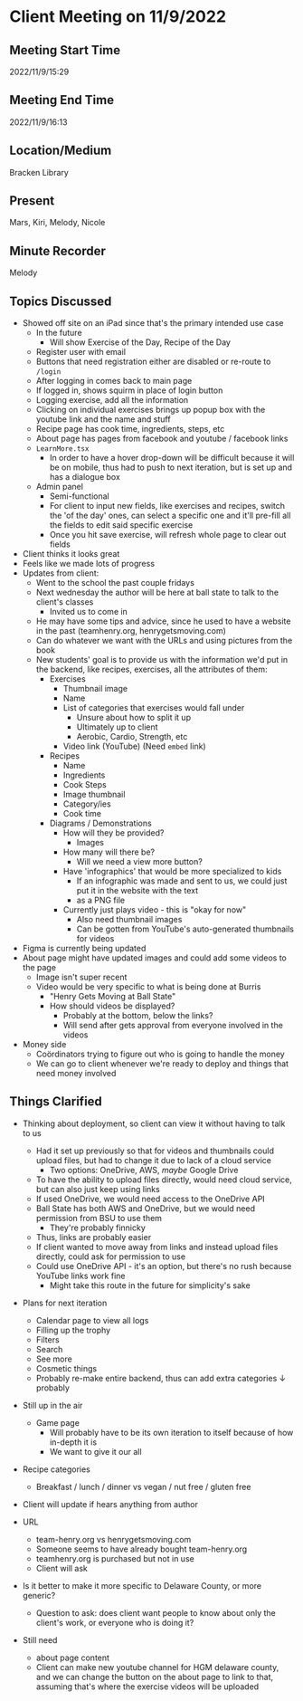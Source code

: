 # Client Meeting on 11/9/2022

## Meeting Start Time
2022/11/9/15:29

## Meeting End Time
2022/11/9/16:13

## Location/Medium
Bracken Library

## Present
Mars, Kiri, Melody, Nicole

## Minute Recorder
Melody

## Topics Discussed
- Showed off site on an iPad since that's the primary intended use case
	- In the future
		- Will show Exercise of the Day, Recipe of the Day
	- Register user with email
	- Buttons that need registration either are disabled or re-route to `/login`
	- After logging in comes back to main page
	- If logged in, shows squirm in place of login button
	- Logging exercise, add all the information 
	- Clicking on individual exercises brings up popup box with the youtube link and the name and stuff
	- Recipe page has cook time, ingredients, steps, etc
	- About page has pages from facebook and youtube / facebook links
	- `LearnMore.tsx`
		- In order to have a hover drop-down will be difficult because it will be on mobile, thus had to push to next iteration, but is set up and has a dialogue box
	- Admin panel
		- Semi-functional
		- For client to input new fields, like exercises and recipes, switch the 'of the day' ones, can select a specific one and it'll pre-fill all the fields to edit said specific exercise
		- Once you hit save exercise, will refresh whole page to clear out fields
- Client thinks it looks great
- Feels like we made lots of progress
- Updates from client:
	- Went to the school the past couple fridays
	- Next wednesday the author will be here at ball state to talk to the client's classes
		- Invited us to come in
	- He may have some tips and advice, since he used to have a website in the past (teamhenry.org, henrygetsmoving.com)
	- Can do whatever we want with the URLs and using pictures from the book
	- New students' goal is to provide us with the information we'd put in the backend, like recipes, exercises, all the attributes of them:
		- Exercises
			- Thumbnail image
			- Name
			- List of categories that exercises would fall under
				- Unsure about how to split it up
				- Ultimately up to client
				- Aerobic, Cardio, Strength, etc
			- Video link (YouTube) (Need `embed` link)
		- Recipes
			- Name
			- Ingredients
			- Cook Steps
			- Image thumbnail
			- Category/ies
			- Cook time
		- Diagrams / Demonstrations
			- How will they be provided?
				- Images
			- How many will there be?
				- Will we need a view more button?
			- Have 'infographics' that would be more specialized to kids
				- If an infographic was made and sent to us, we could just put it in the website with the text
				- as a PNG file
			- Currently just plays video - this is "okay for now"
				- Also need thumbnail images
				- Can be gotten from YouTube's auto-generated thumbnails for videos
- Figma is currently being updated
- About page might have updated images and could add some videos to the page
	- Image isn't super recent
	- Video would be very specific to what is being done at Burris
		- "Henry Gets Moving at Ball State"
		- How should videos be displayed?
			- Probably at the bottom, below the links?
			- Will send after gets approval from everyone involved in the videos
- Money side
	- Coördinators trying to figure out who is going to handle the money
	- We can go to client whenever we're ready to deploy and things that need money involved

## Things Clarified
- Thinking about deployment, so client can view it without having to talk to us
	- Had it set up previously so that for videos and thumbnails could upload files, but had to change it due to lack of a cloud service
		- Two options: OneDrive, AWS, _maybe_ Google Drive
	- To have the ability to upload files directly, would need cloud service, but can also just keep using links
	- If used OneDrive, we would need access to the OneDrive API
	- Ball State has both AWS and OneDrive, but we would need permission from BSU to use them
		- They're probably finnicky
	- Thus, links are probably easier
	- If client wanted to move away from links and instead upload files directly, could ask for permission to use
	- Could use OneDrive API - it's an option, but there's no rush because YouTube links work fine
		- Might take this route in the future for simplicity's sake

- Plans for next iteration
	- Calendar page to view all logs
	- Filling up the trophy
	- Filters
	- Search
	- See more
	- Cosmetic things
	- Probably re-make entire backend, thus can add extra categories ↓ probably

- Still up in the air
	- Game page
		- Will probably have to be its own iteration to itself because of how in-depth it is
		- We want to give it our all

- Recipe categories
	- Breakfast / lunch / dinner vs vegan / nut free / gluten free

- Client will update if hears anything from author
- URL
	- team-henry.org vs henrygetsmoving.com
	- Someone seems to have already bought team-henry.org
	- teamhenry.org is purchased but not in use
	- Client will ask

- Is it better to make it more specific to Delaware County, or more generic?
	- Question to ask: does client want people to know about only the client's work, or everyone who is doing it?

- Still need
	- about page content
	- Client can make new youtube channel for HGM delaware county, and we can change the button on the about page to link to that, assuming that's where the exercise videos will be uploaded